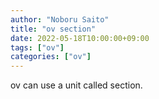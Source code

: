 ```yaml
---
author: "Noboru Saito"
title: "ov section"
date: 2022-05-18T10:00:00+09:00
tags: ["ov"]
categories: ["ov"]
---
```


ov can use a unit called section.
